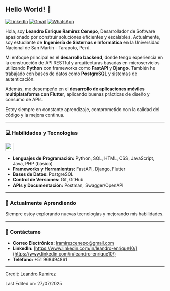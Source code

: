 ## Hello World! 👋

[![LinkedIn](https://img.shields.io/badge/-LinkedIn-blue?style=flat&logo=Linkedin&logoColor=white)](https://www.linkedin.com/in/leandro-enrique10/)
[![Gmail](https://img.shields.io/badge/-Gmail-c14438?style=flat&logo=Gmail&logoColor=white)](mailto:lramirezcenepo@gmail.com)
[![WhatsApp](https://img.shields.io/badge/WhatsApp-25D366?style=for-the-badge&logo=whatsapp&logoColor=white)](https://wa.me/51968494861)

Hola, soy **Leandro Enrique Ramírez Cenepo**, Desarrollador de Software apasionado por construir soluciones eficientes y escalables. Actualmente, soy estudiante de **Ingeniería de Sistemas e Informática** en la Universidad Nacional de San Martín - Tarapoto, Perú.

Mi enfoque principal es el **desarrollo backend**, donde tengo experiencia en la construcción de API RESTful y arquitecturas basadas en microservicios utilizando **Python** con frameworks como **FastAPI** y **Django**. También he trabajado con bases de datos como **PostgreSQL** y sistemas de autenticación.

Además, me desempeño en el **desarrollo de aplicaciones móviles multiplataforma con Flutter**, aplicando buenas prácticas de diseño y consumo de APIs.

Estoy siempre en constante aprendizaje, comprometido con la calidad del código y la mejora continua.

---

### 💻 Habilidades y Tecnologías

<img height="25" src="https://skillicons.dev/icons?i=py,fastapi,django,flutter,postgres,github,postman,swagger,supabase,html,css,js,java,sql,php,docker">

* **Lenguajes de Programación:** Python, SQL, HTML, CSS, JavaScript, Java, PHP (básico)
* **Frameworks y Herramientas:** FastAPI, Django, Flutter
* **Bases de Datos:** PostgreSQL
* **Control de Versiones:** Git, GitHub
* **APIs y Documentación:** Postman, Swagger/OpenAPI

---

### 🌱 Actualmente Aprendiendo

Siempre estoy explorando nuevas tecnologías y mejorando mis habilidades.

---

### 💬 Contáctame

* **Correo Electrónico:** lramirezcenepo@gmail.com
* **LinkedIn:** [https://www.linkedin.com/in/leandro-enrique10/](https://www.linkedin.com/in/leandro-enrique10/)
* **Teléfono:** +51 968494861

---

Credit: [Leandro Ramírez](https://github.com/enriqueeee10)

Last Edited on: 27/07/2025

